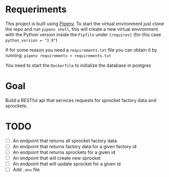 # Requeriments
This project is built using [Pipenv](https://pipenv.pypa.io/en/latest/).
To start the virtual environment just clone the repo and run `pipenv shell`, this will create a new virtual environment with the Python version inside the `Pipfile` under `[requires]` (for this case `python_version = "3.9"`)

If for some reason you need a `requirements.txt` file you can obtain it by running: `pipenv requirements > requirements.txt`

You need to start the `Dockerfile` to initialize the database in postgres

# Goal
Build a RESTful api that services requests for sprocket factory data and sprockets.

# TODO
- [ ] An endpoint that returns all sprocket factory data
- [ ] An endpoint that returns factory data for a given factory id
- [ ] An endpoint that returns sprockets for a given id
- [ ] An endpoint that will create new sprocket
- [ ] An endpoint that will update sprocket for a given id
- [ ] Add `.env` file